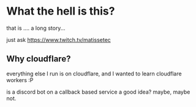 # What the hell is this?

that is .... a long story...

just ask <https://www.twitch.tv/matissetec>

## Why cloudflare?
everything else I run is on cloudflare, and I wanted to learn cloudflare workers :P

is a discord bot on a callback based service a good idea? maybe, maybe not.
